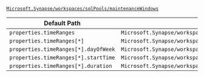 [`Microsoft.Synapse/workspaces/sqlPools/maintenanceWindows`](https://docs.microsoft.com/en-us/azure/templates/microsoft.synapse/workspaces/sqlpools/maintenancewindows)

| Default Path | Alias |
|---|---|
| `properties.timeRanges` | `Microsoft.Synapse/workspaces/sqlPools/maintenancewindows/timeRanges` |
| `properties.timeRanges[*]` | `Microsoft.Synapse/workspaces/sqlPools/maintenancewindows/timeRanges[*]` |
| `properties.timeRanges[*].dayOfWeek` | `Microsoft.Synapse/workspaces/sqlPools/maintenancewindows/timeRanges[*].dayOfWeek` |
| `properties.timeRanges[*].startTime` | `Microsoft.Synapse/workspaces/sqlPools/maintenancewindows/timeRanges[*].startTime` |
| `properties.timeRanges[*].duration` | `Microsoft.Synapse/workspaces/sqlPools/maintenancewindows/timeRanges[*].duration` |

